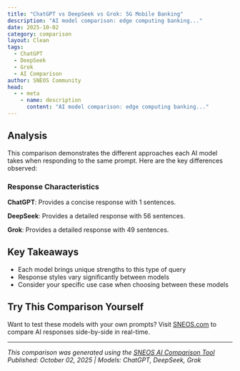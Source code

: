 ```yaml
---
title: "ChatGPT vs DeepSeek vs Grok: 5G Mobile Banking"
description: "AI model comparison: edge computing banking..."
date: 2025-10-02
category: comparison
layout: Clean
tags:
  - ChatGPT
  - DeepSeek
  - Grok
  - AI Comparison
author: SNEOS Community
head:
  - - meta
    - name: description
      content: "AI model comparison: edge computing banking..."
---
```


<ChatComparison
  title="ChatGPT vs DeepSeek vs Grok: 5G Mobile Banking"
  prompt="edge computing banking"
  :responses='{
    "ChatGPT": "Error calling OpenAI API.",
    "DeepSeek": "Of course. **Edge Computing in Banking** represents a significant shift from purely centralized cloud models to a more distributed architecture, bringing computation and data storage closer to the location where it\u0027s needed\u2014whether that\u0027s a bank branch, an ATM, or a customer\u0027s mobile device.\n\nHere\u2019s a comprehensive breakdown of what it means, its key applications, benefits, and challenges.\n\n---\n\n### What is Edge Computing in Simple Terms?\n\nImagine the \u0022cloud\u0022 is a central power plant sending electricity across long distances. **Edge computing** is like having small, local solar panels on your roof. It processes data right where it\u0027s generated instead of sending it all back to a distant data center.\n\nIn banking, this means processing transactions, analyzing data, and running applications on local devices (like an ATM) or small local servers (in a branch) rather than sending every single piece of data to the main bank\u0027s cloud or data center.\n\n---\n\n### Key Applications and Use Cases in Banking\n\nEdge computing is transforming several critical areas of banking:\n\n#### 1. **Real-Time Fraud Detection and Prevention**\n*   **Problem:** Sending transaction data to a central cloud for fraud analysis introduces latency (delay). By the time a fraudulent transaction is flagged, it might be too late.\n*   **Edge Solution:** AI models run directly on the Point-of-Sale (POS) terminal or payment gateway. The device can analyze transaction patterns (amount, location, merchant) in **milliseconds** and decline a suspicious transaction instantly, without needing a round-trip to the cloud.\n\n#### 2. **Enhanced ATM and Branch Security**\n*   **Problem:** Traditional security cameras record footage and send it to a central server for review, which is inefficient for real-time threats.\n*   **Edge Solution:** Smart ATMs or branch cameras with built-in processing can run video analytics locally. They can:\n    *   Detect suspicious loitering or masked individuals and trigger immediate alerts to security personnel.\n    *   Recognize unusual behavior (like someone tampering with the card reader) and disable the machine.\n    *   This protects customer data and physical assets in real-time.\n\n#### 3. **Improved Customer Experience in Branches**\n*   **Problem:** Bank tellers and kiosks relying on a central server can suffer from slow performance due to network congestion, leading to long wait times.\n*   **Edge Solution:** A local edge server in the branch can handle routine requests (account balance checks, statement printing, form processing) with near-instantaneous response. This frees up bandwidth and allows tellers to serve customers faster.\n\n#### 4. **Contactless and Biometric Authentication**\n*   **Problem:** Verifying a customer\u0027s face or fingerprint by sending the biometric data to the cloud raises privacy concerns and is slow.\n*   **Edge Solution:** Biometric data is processed directly on the device (e.g., a smartphone for mobile banking or a terminal in the branch). The template is stored and matched locally, ensuring privacy, speeding up authentication, and allowing it to work even with intermittent internet.\n\n#### 5. **Personalized In-Branch Offers**\n*   **Problem:** Banks struggle to deliver real-time, relevant product offers to customers while they are in the branch.\n*   **Edge Solution:** By combining customer data (with consent) from a local edge server with real-time behavior (e.g., which kiosk they are using), the bank can instantly push a personalized loan or investment offer to a screen when the customer is most engaged.\n\n#### 6. **Trading and Capital Markets (High-Frequency Trading - HFT)**\n*   **Problem:** In HFT, microseconds matter. The latency of sending trade orders to a distant data center can mean missing a profitable opportunity.\n*   **Edge Solution:** Trading algorithms are deployed on servers physically located within or extremely close to the stock exchange\u0027s data center. This \u0022co-location\u0022 is a form of edge computing that minimizes latency to an absolute minimum.\n\n---\n\n### Key Benefits for Banks\n\n*   **Ultra-Low Latency:** Enables real-time decisions critical for fraud prevention and trading.\n*   **Enhanced Data Privacy and Security:** Sensitive data (like biometrics or video feeds) can be processed locally, reducing the risk of exposure during transmission.\n*   **Bandwidth Optimization:** Reduces the massive amount of raw data that needs to be sent to the cloud, lowering network costs and congestion.\n*   **Operational Resilience:** Branches and ATMs can maintain core functionalities even if the connection to the central cloud is lost (e.g., offline transaction processing).\n*   **Improved Customer Experience:** Faster transactions, instant fraud protection, and personalized interactions.\n\n---\n\n### Challenges and Considerations\n\n*   **Security of the Edge Itself:** Securing thousands of distributed devices (ATMs, cameras, servers) is harder than securing a centralized data center. Each device is a potential entry point for attackers.\n*   **Complexity of Management:** Deploying, monitoring, updating, and managing a vast network of edge devices requires new tools and skills.\n*   **Hardware Costs:** While beneficial, equipping every branch and ATM with advanced processing power represents a significant hardware investment.\n*   **Data Governance:** Banks must have a clear strategy for what data is processed at the edge, what is sent to the cloud for deeper analysis, and how to ensure compliance across this distributed architecture.\n\n### The Future: A Hybrid Model\n\nIt\u0027s important to note that edge computing **does not replace cloud computing** in banking. Instead, it creates a powerful **hybrid model**:\n\n*   **The Edge** handles time-sensitive, latency-critical operations.\n*   **The Cloud** remains the \u0022brain\u0022 for aggregating data from all edges, running complex batch analytics, training AI models, and storing long-term records.\n\n**Conclusion:**\n\nEdge computing is moving banking intelligence from the core to the periphery\u2014to where the customers and transactions are. It\u0027s a foundational technology that enables a new level of real-time, secure, and personalized banking services, making the entire financial ecosystem more responsive and resilient.",
    "Grok": "Edge computing in banking refers to the use of decentralized computing infrastructure to process data closer to the source of data generation (i.e., at the \u0022edge\u0022 of the network) rather than relying solely on centralized cloud servers. This approach has significant potential to transform the banking sector by improving efficiency, reducing latency, enhancing security, and enabling real-time decision-making. Here\u0027s a detailed look at how edge computing applies to banking:\n\n### 1. **What is Edge Computing?**\nEdge computing involves processing data near the location where it is generated, such as on IoT devices, local servers, or edge nodes, instead of sending it to a centralized data center or cloud for processing. This reduces latency, minimizes bandwidth usage, and improves response times.\n\n### 2. **Applications of Edge Computing in Banking**\n   - **Real-Time Transactions and Fraud Detection**: \n     Edge computing can process transactions and detect fraudulent activities in real time at the point of interaction (e.g., ATMs, POS terminals). By analyzing data locally, banks can flag suspicious behavior instantly without waiting for data to travel to a central server.\n   - **ATMs and Branch Operations**: \n     Smart ATMs equipped with edge computing capabilities can process transactions, perform basic analytics, and provide personalized customer experiences (e.g., tailored offers) without constant connectivity to a central server. This is especially useful in remote areas with limited internet access.\n   - **Mobile Banking and Wearables**: \n     Edge computing enables faster and more reliable processing for mobile banking apps and wearable devices. For instance, payment processing via smartwatches or mobile devices can happen locally, improving speed and ensuring functionality in low-connectivity areas.\n   - **Customer Personalization**: \n     Banks can use edge devices to analyze customer data on-site (e.g., in-branch kiosks or mobile apps) to deliver personalized services, such as customized financial advice or product recommendations, without delays.\n   - **IoT and Smart Banking Devices**: \n     IoT devices, such as smart safes or connected branch equipment, can leverage edge computing to monitor and manage operations locally, reducing reliance on cloud connectivity and enhancing operational efficiency.\n\n### 3. **Benefits of Edge Computing in Banking**\n   - **Reduced Latency**: Faster data processing at the edge enables real-time services, which is critical for time-sensitive operations like payments and fraud detection.\n   - **Improved Security and Privacy**: By processing sensitive data locally, edge computing minimizes the risk of data breaches during transmission to centralized servers. It also helps comply with data localization regulations.\n   - **Cost Efficiency**: Edge computing reduces the need for extensive cloud bandwidth and storage, lowering operational costs for banks.\n   - **Enhanced Reliability**: Edge systems can operate independently of central servers, ensuring banking services remain functional during network outages or connectivity issues.\n   - **Scalability**: Edge computing allows banks to scale operations by deploying additional edge nodes as needed, without overloading central systems.\n\n### 4. **Challenges of Implementing Edge Computing in Banking**\n   - **Infrastructure Costs**: Setting up edge devices and local servers requires significant upfront investment.\n   - **Security at the Edge**: While edge computing reduces data transmission risks, securing numerous distributed edge devices can be complex and challenging.\n   - **Integration with Legacy Systems**: Many banks operate on outdated IT infrastructure, and integrating edge computing with these systems can be difficult.\n   - **Management and Maintenance**: Managing a distributed network of edge devices across multiple locations requires robust monitoring and maintenance strategies.\n   - **Regulatory Compliance**: Banks must ensure that edge computing solutions comply with financial regulations and data protection laws, such as GDPR or PCI DSS.\n\n### 5. **Use Case Examples**\n   - **Fraud Detection at ATMs**: An ATM with edge computing capabilities can analyze user behavior (e.g., unusual withdrawal patterns) in real time and temporarily block transactions if fraud is suspected, even if it\u2019s offline from the central system.\n   - **Rural Banking Services**: In areas with poor internet connectivity, edge-enabled mobile banking vans or kiosks can process transactions locally and sync data with central servers when connectivity is available.\n   - **Contactless Payments**: Edge computing can power faster processing of contactless payments through POS devices or mobile wallets, enhancing customer experience at retail locations.\n\n### 6. **Future of Edge Computing in Banking**\nAs 5G technology becomes more widespread, the combination of high-speed connectivity and edge computing will further revolutionize banking. Banks will likely invest in hybrid models combining edge and cloud computing to balance speed, scalability, and cost. Additionally, advancements in AI and machine learning at the edge will enable even more sophisticated real-time analytics for personalized services and risk management.\n\n### Conclusion\nEdge computing offers the banking industry a powerful way to address challenges related to speed, security, and connectivity. By bringing data processing closer to the customer, banks can enhance user experiences, improve operational efficiency, and maintain a competitive edge in a rapidly digitizing financial landscape. However, successful adoption will require overcoming technical, financial, and regulatory hurdles through strategic planning and investment in modern infrastructure."
  }'
  published-date="13:04"
/>

## Analysis

This comparison demonstrates the different approaches each AI model takes when responding to the same prompt. Here are the key differences observed:

### Response Characteristics

**ChatGPT**: Provides a concise response with 1 sentences. 

**DeepSeek**: Provides a detailed response with 56 sentences. 

**Grok**: Provides a detailed response with 49 sentences. 

## Key Takeaways

- Each model brings unique strengths to this type of query
- Response styles vary significantly between models
- Consider your specific use case when choosing between these models

## Try This Comparison Yourself

Want to test these models with your own prompts? Visit [SNEOS.com](https://sneos.com) to compare AI responses side-by-side in real-time.

---

*This comparison was generated using the [SNEOS AI Comparison Tool](https://sneos.com)*
*Published: October 02, 2025 | Models: ChatGPT, DeepSeek, Grok*
